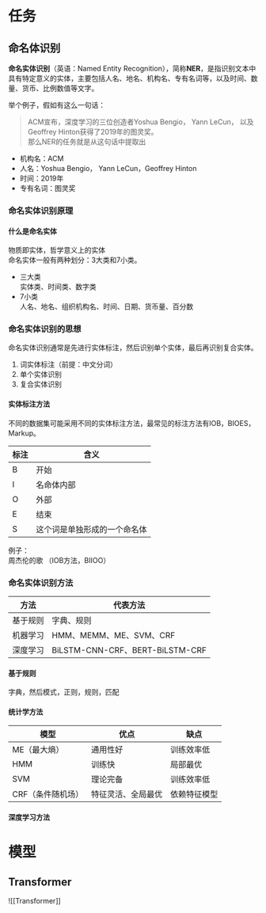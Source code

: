 # 任务
## 命名体识别
**命名实体识别**（英语：Named Entity Recognition），简称**NER**，是指识别文本中具有特定意义的实体，主要包括人名、地名、机构名、专有名词等，以及时间、数量、货币、比例数值等文字。

举个例子，假如有这么一句话：
> ACM宣布，深度学习的三位创造者Yoshua Bengio， Yann LeCun， 以及Geoffrey Hinton获得了2019年的图灵奖。  
那么NER的任务就是从这句话中提取出
- 机构名：ACM
- 人名：Yoshua Bengio， Yann LeCun，Geoffrey Hinton
- 时间：2019年
- 专有名词：图灵奖
### 命名实体识别原理
#### 什么是命名实体
物质即实体，哲学意义上的实体  
命名实体一般有两种划分：3大类和7小类。
- 三大类  
  实体类、时间类、数字类
- 7小类  
  人名、地名、组织机构名、时间、日期、货币量、百分数  
### 命名实体识别的思想
命名实体识别通常是先进行实体标注，然后识别单个实体，最后再识别复合实体。
1) 词实体标注（前提：中文分词）
2) 单个实体识别
3) 复合实体识别
#### 实体标注方法
不同的数据集可能采用不同的实体标注方法，最常见的标注方法有IOB，BIOES，Markup。  

| 标注 | 含义                         |
| ---- | ---------------------------- |
| B    | 开始                         |
| I    | 名命体内部                   |
| O    | 外部                         |
| E    | 结束                         |
| S    | 这个词是单独形成的一个命名体 |

例子：  
周杰伦的歌 （IOB方法，BIIOO）
### 命名实体识别方法

| 方法     | 代表方法                |
| -------- | ----------------------- |
| 基于规则 | 字典、规则              |
| 机器学习 | HMM、MEMM、ME、SVM、CRF |
| 深度学习 | BiLSTM-CNN-CRF、BERT-BiLSTM-CRF                        |

#### 基于规则
字典，然后模式，正则，规则，匹配
#### 统计学方法

| 模型              | 优点               | 缺点       |
| ----------------- | ------------------ | ---------- |
| ME（最大熵）      | 通用性好           | 训练效率低 |
| HMM               | 训练快             | 局部最优   |
| SVM               | 理论完备           | 训练效率低 |
| CRF（条件随机场） | 特征灵活、全局最优 |   依赖特征模型         |

#### 深度学习方法

# 模型
## Transformer 
![[Transformer]]
